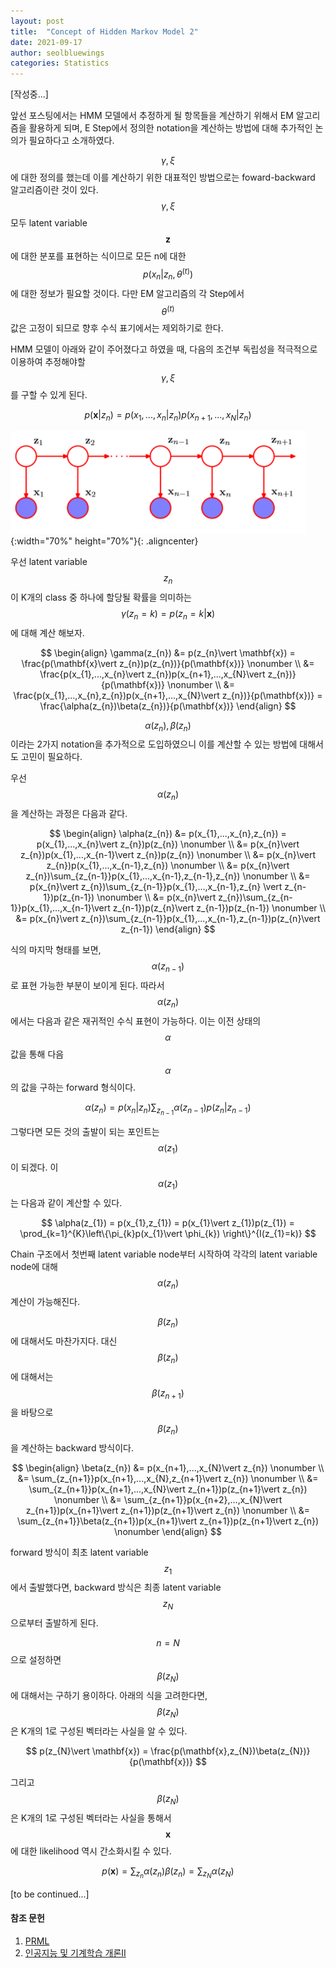 ```yaml
---
layout: post
title:  "Concept of Hidden Markov Model 2"
date: 2021-09-17
author: seolbluewings
categories: Statistics
---
```


[작성중...]

앞선 포스팅에서는 HMM 모델에서 추정하게 될 항목들을 계산하기 위해서 EM 알고리즘을 활용하게 되며, E Step에서 정의한 notation을 계산하는 방법에 대해 추가적인 논의가 필요하다고 소개하였다.

$$\gamma,\xi$$에 대한 정의를 했는데 이를 계산하기 위한 대표적인 방법으로는 foward-backward 알고리즘이란 것이 있다. $$\gamma, \xi$$ 모두 latent variable $$\mathbf{z}$$에 대한 분포를 표현하는 식이므로 모든 n에 대한 $$p(x_{n}\vert z_{n},\theta^{(t)})$$ 에 대한 정보가 필요할 것이다. 다만 EM 알고리즘의 각 Step에서 $$\theta^{(t)}$$ 값은 고정이 되므로 향후 수식 표기에서는 제외하기로 한다.

HMM 모델이 아래와 같이 주어졌다고 하였을 때, 다음의 조건부 독립성을 적극적으로 이용하여 추정해야할 $$\gamma, \xi$$를 구할 수 있게 된다.

$$ p(\mathbf{x}\vert z_{n}) = p(x_{1},...,x_{n}\vert z_{n})p(x_{n+1},...,x_{N}\vert z_{n})  $$

![HMM](https://github.com/seolbluewings/seolbluewings.github.io/blob/master/assets/HMM1.PNG?raw=true){:width="70%" height="70%"}{: .aligncenter}

우선 latent variable $$z_{n}$$ 이 K개의 class 중 하나에 할당될 확률을 의미하는 $$\gamma(z_{n}=k) = p(z_{n}=k \vert \mathbf{x}) $$ 에 대해 계산 해보자.

$$
\begin{align}
\gamma(z_{n}) &= p(z_{n}\vert \mathbf{x}) = \frac{p(\mathbf{x}\vert z_{n})p(z_{n})}{p(\mathbf{x})} \nonumber \\
&= \frac{p(x_{1},...,x_{n}\vert z_{n})p(x_{n+1},...,x_{N}\vert z_{n})}{p(\mathbf{x})} \nonumber \\
&= \frac{p(x_{1},...,x_{n},z_{n})p(x_{n+1},...,x_{N}\vert z_{n})}{p(\mathbf{x})} = \frac{\alpha(z_{n})\beta(z_{n})}{p(\mathbf{x})}
\end{align}
$$

$$\alpha(z_{n}),\beta(z_{n})$$ 이라는 2가지 notation을 추가적으로 도입하였으니 이를 계산할 수 있는 방법에 대해서도 고민이 필요하다.

우선 $$\alpha(z_{n})$$ 을 계산하는 과정은 다음과 같다.

$$
\begin{align}
\alpha(z_{n}) &= p(x_{1},...,x_{n},z_{n}) = p(x_{1},...,x_{n}\vert z_{n})p(z_{n}) \nonumber \\
&= p(x_{n}\vert z_{n})p(x_{1},...,x_{n-1}\vert z_{n})p(z_{n}) \nonumber \\
&= p(x_{n}\vert z_{n})p(x_{1},...,x_{n-1},z_{n}) \nonumber \\
&= p(x_{n}\vert z_{n})\sum_{z_{n-1}}p(x_{1},...,x_{n-1},z_{n-1},z_{n}) \nonumber \\
&= p(x_{n}\vert z_{n})\sum_{z_{n-1}}p(x_{1},...,x_{n-1},z_{n} \vert z_{n-1})p(z_{n-1}) \nonumber \\
&= p(x_{n}\vert z_{n})\sum_{z_{n-1}}p(x_{1},...,x_{n-1}\vert z_{n-1})p(z_{n}\vert z_{n-1})p(z_{n-1}) \nonumber \\
&= p(x_{n}\vert z_{n})\sum_{z_{n-1}}p(x_{1},...,x_{n-1},z_{n-1})p(z_{n}\vert z_{n-1})
\end{align}
$$

식의 마지막 형태를 보면, $$\alpha(z_{n-1})$$로 표현 가능한 부분이 보이게 된다. 따라서 $$\alpha(z_{n})$$에서는 다음과 같은 재귀적인 수식 표현이 가능하다. 이는 이전 상태의 $$\alpha$$ 값을 통해 다음 $$\alpha$$의 값을 구하는 forward 형식이다.

$$ \alpha(z_{n}) = p(x_{n}\vert z_{n})\sum_{z_{n-1}}\alpha(z_{n-1})p(z_{n}\vert z_{n-1}) $$

그렇다면 모든 것의 출발이 되는 포인트는 $$\alpha(z_{1})$$이 되겠다. 이 $$\alpha(z_{1})$$는 다음과 같이 계산할 수 있다.

$$ \alpha(z_{1}) = p(x_{1},z_{1}) = p(x_{1}\vert z_{1})p(z_{1}) = \prod_{k=1}^{K}\left\{\pi_{k}p(x_{1}\vert \phi_{k})  \right\}^{I(z_{1}=k)} $$

Chain 구조에서 첫번째 latent variable node부터 시작하여 각각의 latent variable node에 대해 $$\alpha(z_{n})$$ 계산이 가능해진다.

$$\beta(z_{n})$$ 에 대해서도 마찬가지다. 대신 $$\beta(z_{n})$$에 대해서는 $$\beta(z_{n+1})$$을 바탕으로 $$\beta(z_{n})$$을 계산하는 backward 방식이다.

$$
\begin{align}
\beta(z_{n}) &= p(x_{n+1},...,x_{N}\vert z_{n}) \nonumber \\
&= \sum_{z_{n+1}}p(x_{n+1},...,x_{N},z_{n+1}\vert z_{n}) \nonumber \\
&= \sum_{z_{n+1}}p(x_{n+1},...,x_{N}\vert z_{n+1})p(z_{n+1}\vert z_{n}) \nonumber \\
&= \sum_{z_{n+1}}p(x_{n+2},...,x_{N}\vert z_{n+1})p(x_{n+1}\vert z_{n+1})p(z_{n+1}\vert z_{n}) \nonumber \\
&= \sum_{z_{n+1}}\beta(z_{n+1})p(x_{n+1}\vert z_{n+1})p(z_{n+1}\vert z_{n}) \nonumber
\end{align}
$$

forward 방식이 최초 latent variable $$z_{1}$$에서 출발했다면, backward 방식은 최종 latent variable $$z_{N}$$으로부터 출발하게 된다.

$$n=N$$으로 설정하면 $$\beta(z_{N})$$에 대해서는 구하기 용이하다. 아래의 식을 고려한다면, $$\beta(z_{N})$$은 K개의 1로 구성된 벡터라는 사실을 알 수 있다.

$$ p(z_{N}\vert \mathbf{x}) = \frac{p(\mathbf{x},z_{N})\beta(z_{N})}{p(\mathbf{x})} $$

그리고 $$\beta(z_{N})$$은 K개의 1로 구성된 벡터라는 사실을 통해서 $$\mathbf{x}$$ 에 대한 likelihood 역시 간소화시킬 수 있다.

$$ p(\mathbf{x}) = \sum_{z_{n}}\alpha(z_{n})\beta(z_{n}) = \sum_{z_{N}}\alpha(z_{N}) $$




[to be continued...]

#### 참조 문헌
1. [PRML](https://www.microsoft.com/en-us/research/uploads/prod/2006/01/Bishop-Pattern-Recognition-and-Machine-Learning-2006.pdf)
2. [인공지능 및 기계학습 개론II](https://www.edwith.org/machinelearning2__17/lecture/10868?isDesc=false)
